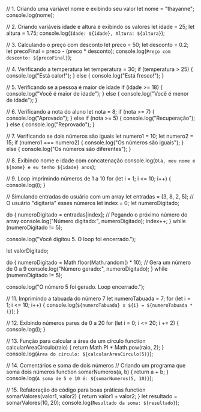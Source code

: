 // 1. Criando uma variável nome e exibindo seu valor
let nome = "thayanne";
console.log(nome);

// 2. Criando variáveis idade e altura e exibindo os valores
let idade = 25;
let altura = 1.75;
console.log(`Idade: ${idade}, Altura: ${altura}`);

// 3. Calculando o preço com desconto
let preco = 50;
let desconto = 0.2;
let precoFinal = preco - (preco * desconto);
console.log(`Preço com desconto: ${precoFinal}`);

// 4. Verificando a temperatura
let temperatura = 30;
if (temperatura > 25) {
    console.log("Está calor!");
} else {
    console.log("Está fresco!");
}

// 5. Verificando se a pessoa é maior de idade
if (idade >= 18) {
    console.log("Você é maior de idade");
} else {
    console.log("Você é menor de idade");
}

// 6. Verificando a nota do aluno
let nota = 8;
if (nota >= 7) {
    console.log("Aprovado");
} else if (nota >= 5) {
    console.log("Recuperação");
} else {
    console.log("Reprovado");
}

// 7. Verificando se dois números são iguais
let numero1 = 10;
let numero2 = 15;
if (numero1 === numero2) {
    console.log("Os números são iguais");
} else {
    console.log("Os números são diferentes");
}

// 8. Exibindo nome e idade com concatenação
console.log(`Olá, meu nome é ${nome} e eu tenho ${idade} anos`);

// 9. Loop imprimindo números de 1 a 10
for (let i = 1; i <= 10; i++) {
    console.log(i);
}

// Simulando entradas do usuário com um array
let entradas = [3, 8, 2, 5]; // O usuário "digitaria" esses números
let index = 0;
let numeroDigitado;

do {
    numeroDigitado = entradas[index]; // Pegando o próximo número do array
    console.log("Número digitado:", numeroDigitado);
    index++;
} while (numeroDigitado != 5);

console.log("Você digitou 5. O loop foi encerrado.");

let valorDigitado;

do {
    numeroDigitado = Math.floor(Math.random() * 10); // Gera um número de 0 a 9
    console.log("Número gerado:", numeroDigitado);
} while (numeroDigitado != 5);

console.log("O número 5 foi gerado. Loop encerrado.");


// 11. Imprimindo a tabuada do número 7
let numeroTabuada = 7;
for (let i = 1; i <= 10; i++) {
    console.log(`${numeroTabuada} x ${i} = ${numeroTabuada * i}`);
}

// 12. Exibindo números pares de 0 a 20
for (let i = 0; i <= 20; i += 2) {
    console.log(i);
}

// 13. Função para calcular a área de um círculo
function calcularAreaCirculo(raio) {
    return Math.PI * Math.pow(raio, 2);
}
console.log(`Área do círculo: ${calcularAreaCirculo(5)}`);

// 14. Comentários e soma de dois números
// Criando um programa que soma dois números
function somarNumeros(a, b) {
    return a + b;
}
console.log(`A soma de 5 e 10 é: ${somarNumeros(5, 10)}`);

// 15. Refatoração do código para boas práticas
function somarValores(valor1, valor2) {
    return valor1 + valor2;
}
let resultado = somarValores(10, 20);
console.log(`Resultado da soma: ${resultado}`);